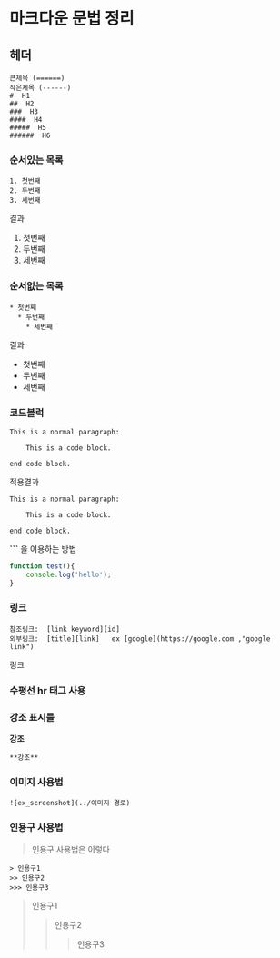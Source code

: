 # 마크다운 문법 정리

## 헤더

    큰제목 (======)
    작은제목 (------)
    #  H1
    ##  H2
    ###  H3
    ####  H4
    #####  H5
    ######  H6

### 순서있는 목록

    1. 첫번째
    2. 두번째
    3. 세번째

결과
1. 첫번째
2. 두번째
3. 세번째

### 순서없는 목록

    * 첫번째
      * 두번째
        * 세번째
    
결과

 * 첫번째
  * 두번째
  * 세번째

### 코드블럭

    This is a normal paragraph:

        This is a code block.
        
    end code block.

적용결과

    This is a normal paragraph:

        This is a code block.
    
    end code block.

**```** 을 이용하는 방법

```javascript
function test(){
    console.log('hello');
}
```
### 링크

    참조링크:  [link keyword][id]
    외부링크:  [title][link]   ex [google](https://google.com ,"google link")

링크
    
### 수평선 hr 태그 사용

### 강조 표시를

**강조**
```
**강조**
```

### 이미지 사용법

```
![ex_screenshot](../이미지 경로)   
```

### 인용구 사용법

> 인용구 사용법은 이렇다

```
> 인용구1
>> 인용구2
>>> 인용구3
```

> 인용구1
>> 인용구2
>>> 인용구3 
     

